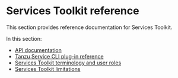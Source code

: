 # Services Toolkit reference

This section provides reference documentation for Services Toolkit.

In this section:

- [API documentation](api/index.hbs.md)
- [Tanzu Service CLI plug-in reference](tanzu-service-cli.hbs.md)
- [Services Toolkit terminology and user roles](terminology-and-user-roles.hbs.md)
- [Services Toolkit limitations](known-limitations.hbs.md)
